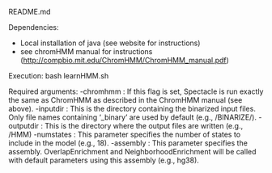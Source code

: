 README.md

Dependencies:
- Local installation of java (see website for instructions)
- see chromHMM manual for instructions (http://compbio.mit.edu/ChromHMM/ChromHMM_manual.pdf)

Execution:
bash learnHMM.sh

Required arguments:
-chromhmm : If this flag is set, Spectacle is run exactly the same as ChromHMM as described in the ChromHMM manual (see above).
-inputdir : This is the directory containing the binarized input files. Only file names containing ‘_binary’ are used by default (e.g., /BINARIZE/).
-outputdir : This is the directory where the output files are written (e.g., /HMM)
-numstates : This parameter specifies the number of states to include in the model (e.g., 18). 
-assembly : This parameter specifies the assembly. OverlapEnrichment and NeighborhoodEnrichment will be called
with default parameters using this assembly (e.g., hg38). 